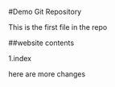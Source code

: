 #Demo Git Repository

This is the first file in the repo

##website contents

1.index

here are more changes